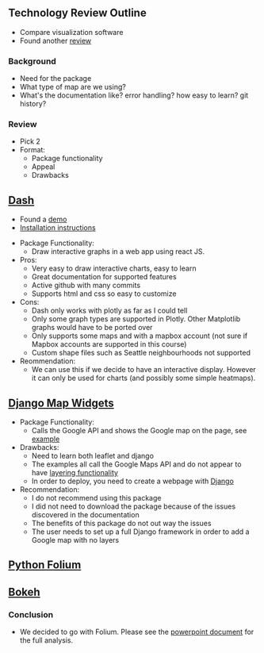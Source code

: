 ## Technology Review Outline 

- Compare visualization software 
- Found another [review](https://blog.modeanalytics.com/python-data-visualization-libraries/)

### Background

- Need for the package
- What type of map are we using? 
- What's the documentation like? error handling? how easy to learn? git history? 

### Review 

- Pick 2 
- Format:
    - Package functionality
    - Appeal
    - Drawbacks 

## [Dash](https://plot.ly/products/dash/)

- Found a [demo](https://github.com/plotly/dash-uber-rides-demo)
- [Installation instructions](https://dash.plot.ly/installation)

* Package Functionality:
    - Draw interactive graphs in a web app using react JS.
* Pros:
    - Very easy to draw interactive charts, easy to learn
    - Great documentation for supported features
    - Active github with many commits
    - Supports html and css so easy to customize
* Cons:
    - Dash only works with plotly as far as I could tell
    - Only some graph types are supported in Plotly. Other Matplotlib graphs would have to be ported over
    - Only supports some maps and with a mapbox account (not sure if Mapbox accounts are supported in this course)
    - Custom shape files such as Seattle neighbourhoods not supported
* Reommendation:
    - We can use this if we decide to have an interactive display. However it can only be used for charts (and possibly some simple heatmaps).

## [Django Map Widgets](https://github.com/erdem/django-map-widgets)

* Package Functionality:
    - Calls the Google API and shows the Google map on the page, see [example](http://django-map-widgets.readthedocs.io/en/latest/widgets/point_field_map_widgets.html#preview)
* Drawbacks: 
    - Need to learn both leaflet and django 
    - The examples all call the Google Maps API and do not appear to have [layering functionality](http://django-map-widgets.readthedocs.io/en/latest/widgets/google_static_overlay_map_widget.html)
    - In order to deploy, you need to create a webpage with [Django](https://docs.djangoproject.com/en/2.0/intro/tutorial01/)
* Recommendation:
    - I do not recommend using this package
    - I did not need to download the package because of the issues discovered in the documentation
    - The benefits of this package do not out way the issues
    - The user needs to set up a full Django framework in order to add a Google map with no layers

## [Python Folium](http://python-visualization.github.io/folium/)

## [Bokeh](https://bokeh.pydata.org/en/latest/)

### Conclusion 

* We decided to go with Folium. Please see the [powerpoint document](Technology_Review_Presentation.pptx) for the full analysis. 


